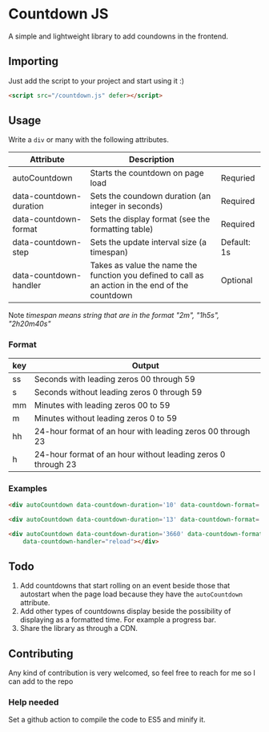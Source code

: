 # Countdown JS

A simple and lightweight library to add coundowns in the frontend.

## Importing

Just add the script to your project and start using it :)

```html
<script src="/countdown.js" defer></script>
```

## Usage

Write a `div` or many with the following attributes.

| Attribute               | Description                                                                                       |             |
| ----------------------- | ------------------------------------------------------------------------------------------------- | ----------- |
| autoCountdown           | Starts the countdown on page load                                                                 | Requried    |
| data-countdown-duration | Sets the coundown duration (an integer in seconds)                                                | Required    |
| data-countdown-format   | Sets the display format (see the formatting table)                                                | Required    |
| data-countdown-step     | Sets the update interval size (a timespan)                                                        | Default: 1s |
| data-countdown-handler  | Takes as value the name the function you defined to call as an action in the end of the countdown | Optional    |

Note _timespan means string that are in the format "2m", "1h5s", "2h20m40s"_

### Format

| key | Output                                                        |
| --- | ------------------------------------------------------------- |
| ss  | Seconds with leading zeros  00 through 59                     |
| s   | Seconds without leading zeros  0 through 59                   |
| mm  | Minutes with leading zeros  00 to 59                          |
| m   | Minutes without leading zeros  0 to 59                        |
| hh  | 24-hour format of an hour with leading zeros  00 through 23   |
| h   | 24-hour format of an hour without leading zeros  0 through 23 |

### Examples

```html
<div autoCountdown data-countdown-duration='10' data-countdown-format='hh:m:s'></div>

<div autoCountdown data-countdown-duration='13' data-countdown-format='mm:ss' data-countdown-handler="reload"></div>

<div autoCountdown data-countdown-duration='3660' data-countdown-format='hh:mm:ss' data-countdown-step='5s'
    data-countdown-handler="reload"></div>
```

## Todo

1. Add countdowns that start rolling on an event beside those that autostart when the page load because they have the `autoCountdown` attribute.
2. Add other types of countdowns display beside the possibility of displaying as a formatted time. For example a progress bar.
3. Share the library as through a CDN.

## Contributing

Any kind of contribution is very welcomed, so feel free to reach for me so I can add to the repo

### Help needed

Set a github action to compile the code to ES5 and minify it.
